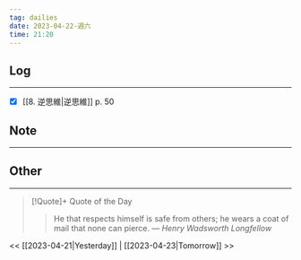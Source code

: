```yaml
---
tag: dailies  
date: 2023-04-22-週六
time: 21:20
---
```


## Log
---
- [x] [[8. 逆思維|逆思維]] p. 50

## Note
---

## Other
---

> [!Quote]+ Quote of the Day
> > He that respects himself is safe from others; he wears a coat of mail that none can pierce.
> — <cite>Henry Wadsworth Longfellow</cite>

<< [[2023-04-21|Yesterday]] | [[2023-04-23|Tomorrow]] >>